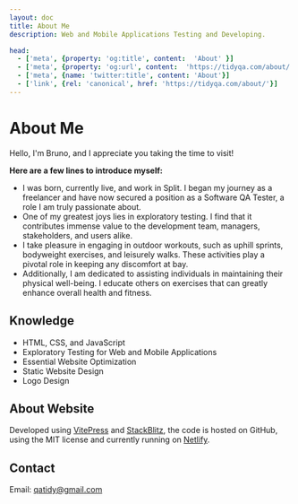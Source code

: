 ```yaml
---
layout: doc
title: About Me
description: Web and Mobile Applications Testing and Developing.

head:
  - ['meta', {property: 'og:title', content:  'About' }]
  - ['meta', {property: 'og:url', content:  'https://tidyqa.com/about/' }] 
  - ['meta', {name: 'twitter:title', content: 'About'}]
  - ['link', {rel: 'canonical', href: 'https://tidyqa.com/about/'}]
---
```


# About Me

Hello, I'm Bruno, and I appreciate you taking the time to visit!

**Here are a few lines to introduce myself:**

- I was born, currently live, and work in Split. I began my journey as a freelancer and have now secured a position as a Software QA Tester, a role I am truly passionate about.
- One of my greatest joys lies in exploratory testing. I find that it contributes immense value to the development team, managers, stakeholders, and users alike.
- I take pleasure in engaging in outdoor workouts, such as uphill sprints, bodyweight exercises, and leisurely walks. These activities play a pivotal role in keeping any discomfort at bay.
- Additionally, I am dedicated to assisting individuals in maintaining their physical well-being. I educate others on exercises that can greatly enhance overall health and fitness.

## Knowledge

- HTML, CSS, and JavaScript
- Exploratory Testing for Web and Mobile Applications
- Essential Website Optimization
- Static Website Design
- Logo Design

## About Website

Developed using [VitePress](https://vitepress.dev/) and [StackBlitz](https://stackblitz.com/), the code is hosted on GitHub, using the MIT license and currently running on [Netlify](https://www.netlify.com).

## Contact

Email: qatidy@gmail.com
